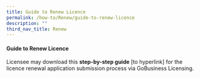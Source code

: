 ```yaml
---
title: Guide to Renew Licence
permalink: /how-to/Renew/guide-to-renew-licence
description: ""
third_nav_title: Renew
---
```


#### Guide to Renew Licence
Licensee may download this <b>step-by-step guide</b> [to hyperlink] for the licence renewal application submission process via GoBusiness Licensing.